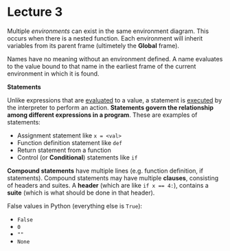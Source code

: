 # Lecture 3

Multiple *environments* can exist in the same environment diagram. This occurs when there is a nested function. Each environment will inherit variables from its parent frame (ultimetely the **Global** frame).

Names have no meaning without an environment defined. A name evaluates to the value bound to that name in the earliest frame of the current environment in which it is found.



**Statements**

Unlike expressions that are <u>evaluated</u> to a value, a statement is <u>executed</u> by the interpreter to perform an action. **Statements govern the relationship among different expressions in a program**. These are examples of statements:

- Assignment statement like `x = <val>`
- Function definition statement like `def`
- Return statement from a function
- Control (or **Conditional**) statements like `if`

**Compound statements** have multiple lines (e.g. function definition, if statements). Compound statements may have multiple **clauses**, consisting of headers and suites. A **header** (which are like `if x == 4:`), contains a **suite** (which is what should be done in that header).

False values in Python (everything else is `True`):

- `False`
- `0`
- `""`
- `None`



